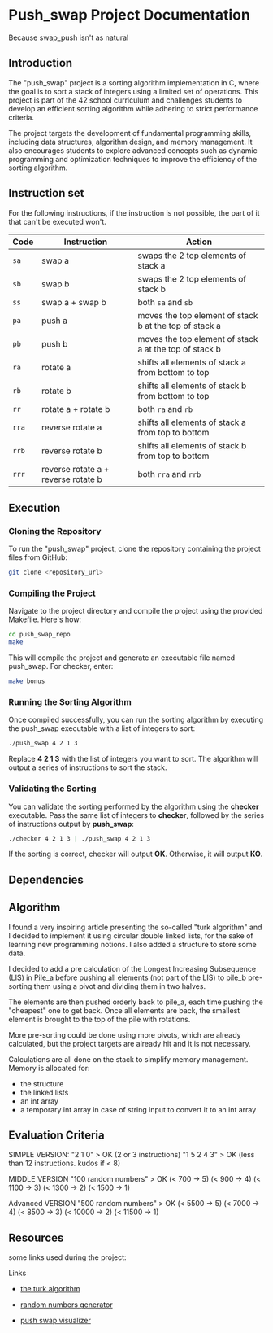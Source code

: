 # Push_swap Project Documentation
Because swap_push isn't as natural

## Introduction

The "push_swap" project is a sorting algorithm implementation in C, where the goal is to sort a stack of integers using a limited set of operations. This project is part of the 42 school curriculum and challenges students to develop an efficient sorting algorithm while adhering to strict performance criteria.

The project targets the development of fundamental programming skills, including data structures, algorithm design, and memory management. It also encourages students to explore advanced concepts such as dynamic programming and optimization techniques to improve the efficiency of the sorting algorithm.

## Instruction set

For the following instructions, if the instruction is not possible, the part of
it that can't be executed won't.

| Code  | Instruction                         | Action                                                 |
| ----- | ----------------------------------- | ------------------------------------------------------ |
| `sa`  | swap a                              | swaps the 2 top elements of stack a                    |
| `sb`  | swap b                              | swaps the 2 top elements of stack b                    |
| `ss`  | swap a + swap b                     | both `sa` and `sb`                                     |
| `pa`  | push a                              | moves the top element of stack b at the top of stack a |
| `pb`  | push b                              | moves the top element of stack a at the top of stack b |
| `ra`  | rotate a                            | shifts all elements of stack a from bottom to top      |
| `rb`  | rotate b                            | shifts all elements of stack b from bottom to top      |
| `rr`  | rotate a + rotate b                 | both `ra` and `rb`                                     |
| `rra` | reverse rotate a                    | shifts all elements of stack a from top to bottom      |
| `rrb` | reverse rotate b                    | shifts all elements of stack b from top to bottom      |
| `rrr` | reverse rotate a + reverse rotate b | both `rra` and `rrb`                                   |
## Execution

### Cloning the Repository

To run the "push_swap" project, clone the repository containing the project files from GitHub:

```bash
git clone <repository_url>
```

### Compiling the Project

Navigate to the project directory and compile the project using the provided Makefile. Here's how:

```bash
cd push_swap_repo
make
```

This will compile the project and generate an executable file named push_swap. For checker, enter:
```bash
make bonus
```

### Running the Sorting Algorithm

Once compiled successfully, you can run the sorting algorithm by executing the push_swap executable with a list of integers to sort:

```bash
./push_swap 4 2 1 3
```

Replace **4 2 1 3** with the list of integers you want to sort. The algorithm will output a series of instructions to sort the stack.

### Validating the Sorting

You can validate the sorting performed by the algorithm using the **checker** executable. Pass the same list of integers to **checker**, followed by the series of instructions output by **push_swap**:

```bash
./checker 4 2 1 3 | ./push_swap 4 2 1 3
```

If the sorting is correct, checker will output **OK**. Otherwise, it will output **KO**.


## Dependencies

## Algorithm
I found a very inspiring article presenting the so-called "turk algorithm" and I decided to implement it using circular double linked lists, for the sake of learning new programming notions. I also added a structure to store some data.

I decided to add a pre calculation of the Longest Increasing Subsequence (LIS) in Pile_a before pushing all elements (not part of the LIS) to pile_b pre-sorting them using a pivot and dividing them in two halves.

The elements are then pushed orderly back to pile_a, each time pushing the "cheapest" one to get back. Once all elements are back, the smallest element is brought to the top of the pile with rotations.

More pre-sorting could be done using more pivots, which are already calculated, but the project targets are already hit and it is not necessary.

Calculations are all done on the stack to simplify memory management. Memory is allocated for:
- the structure
- the linked lists
- an int array
- a temporary int array in case of string input to convert it to an int array
## Evaluation Criteria
SIMPLE VERSION:
"2 1 0" > OK (2 or 3 instructions)
"1 5 2 4 3" > OK (less than 12 instructions. kudos if < 8)

MIDDLE VERSION
"100 random numbers" > OK
(< 700 -> 5)
(< 900 -> 4)
(< 1100 -> 3)
(< 1300 -> 2)
(< 1500 -> 1)

Advanced VERSION
"500 random numbers" > OK
(< 5500  -> 5)
(< 7000  -> 4)
(< 8500  -> 3)
(< 10000 -> 2)
(< 11500 -> 1)
## Resources

some links used during the project:

Links

- [the turk algorithm](https://medium.com/@ayogun/push-swap-c1f5d2d41e97)

- [random numbers generator](https://www.calculatorsoup.com/calculators/statistics/random-number-generator.php)

- [push swap visualizer](https://github.com/o-reo/push_swap_visualizer)



